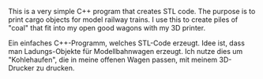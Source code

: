 This is a very simple C++ program that creates STL code.
The purpose is to print cargo objects for model railway trains.
I use this to create piles of "coal" that fit into my open good wagons with my 3D printer.

Ein einfaches C++-Programm, welches STL-Code erzeugt.
Idee ist, dass man Ladungs-Objekte für Modellbahnwagen erzeugt.
Ich nutze dies um "Kohlehaufen", die in meine offenen Wagen passen, mit meinem 3D-Drucker zu drucken.
